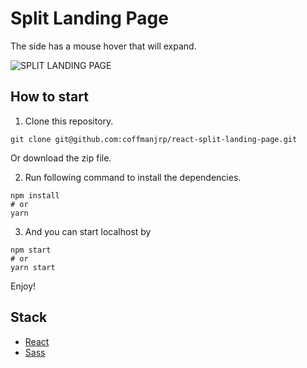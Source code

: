 # Split Landing Page

The side has a mouse hover that will expand.

![SPLIT LANDING PAGE](https://res.cloudinary.com/coffmanjrp-dev/image/upload/v1642986895/coffmanjrp.io/split_landing_page_bad7c9868f.png)

## How to start

1. Clone this repository.

```
git clone git@github.com:coffmanjrp/react-split-landing-page.git
```

Or download the zip file.

2. Run following command to install the dependencies.

```
npm install
# or
yarn
```

3. And you can start localhost by

```
npm start
# or
yarn start
```

Enjoy!

## Stack

- [React](https://reactjs.org/)
- [Sass](https://sass-lang.com/)
